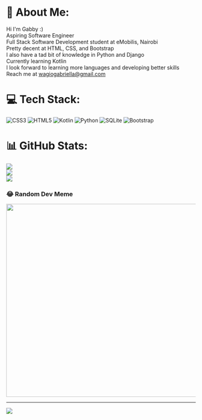 # 💫 About Me:
Hi I'm Gabby :)<br>Aspiring Software Engineer<br>Full Stack Software Development student at eMobilis, Nairobi<br>Pretty decent at HTML, CSS, and Bootstrap<br>I also have a tad bit of knowledge in Python and Django<br>Currently learning Kotlin<br>I look forward to learning more languages and developing better skills<br>Reach me at wagiogabriella@gmail.com


# 💻 Tech Stack:
![CSS3](https://img.shields.io/badge/css3-%231572B6.svg?style=for-the-badge&logo=css3&logoColor=white) ![HTML5](https://img.shields.io/badge/html5-%23E34F26.svg?style=for-the-badge&logo=html5&logoColor=white) ![Kotlin](https://img.shields.io/badge/kotlin-%230095D5.svg?style=for-the-badge&logo=kotlin&logoColor=white) ![Python](https://img.shields.io/badge/python-3670A0?style=for-the-badge&logo=python&logoColor=ffdd54) ![SQLite](https://img.shields.io/badge/sqlite-%2307405e.svg?style=for-the-badge&logo=sqlite&logoColor=white) ![Bootstrap](https://img.shields.io/badge/bootstrap-%23563D7C.svg?style=for-the-badge&logo=bootstrap&logoColor=white)
# 📊 GitHub Stats:
![](https://github-readme-stats.vercel.app/api?username=gabriellawagio&theme=midnight-purple&hide_border=false&include_all_commits=false&count_private=false)<br/>
![](https://github-readme-streak-stats.herokuapp.com/?user=gabriellawagio&theme=midnight-purple&hide_border=false)<br/>
![](https://github-readme-stats.vercel.app/api/top-langs/?username=gabriellawagio&theme=midnight-purple&hide_border=false&include_all_commits=false&count_private=false&layout=compact)

### 😂 Random Dev Meme
<img src="https://rm.up.railway.app/" width="512px"/>

---
[![](https://visitcount.itsvg.in/api?id=gabriellawagio&icon=0&color=0)](https://visitcount.itsvg.in)

<!-- Proudly created with GPRM ( https://gprm.itsvg.in ) -->
